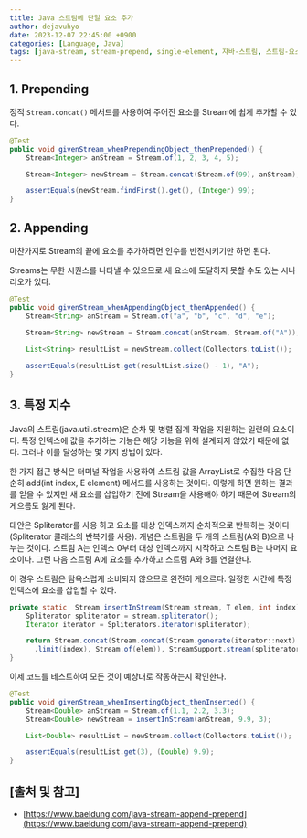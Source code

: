 ```yaml
---
title: Java 스트림에 단일 요소 추가
author: dejavuhyo
date: 2023-12-07 22:45:00 +0900
categories: [Language, Java]
tags: [java-stream, stream-prepend, single-element, 자바-스트림, 스트림-요소, 요소-추가, 단일-요소]
---
```


## 1. Prepending
정적 `Stream.concat()` 메서드를 사용하여 주어진 요소를 Stream에 쉽게 추가할 수 있다.

```java
@Test
public void givenStream_whenPrependingObject_thenPrepended() {
    Stream<Integer> anStream = Stream.of(1, 2, 3, 4, 5);

    Stream<Integer> newStream = Stream.concat(Stream.of(99), anStream);

    assertEquals(newStream.findFirst().get(), (Integer) 99);
}
```

## 2. Appending
마찬가지로 Stream의 끝에 요소를 추가하려면 인수를 반전시키기만 하면 된다.

Streams는 무한 시퀀스를 나타낼 수 있으므로 새 요소에 도달하지 못할 수도 있는 시나리오가 있다.

```java
@Test
public void givenStream_whenAppendingObject_thenAppended() {
    Stream<String> anStream = Stream.of("a", "b", "c", "d", "e");

    Stream<String> newStream = Stream.concat(anStream, Stream.of("A"));

    List<String> resultList = newStream.collect(Collectors.toList());
 
    assertEquals(resultList.get(resultList.size() - 1), "A");
}
```

## 3. 특정 지수
Java의 스트림(java.util.stream)은 순차 및 병렬 집계 작업을 지원하는 일련의 요소이다. 특정 인덱스에 값을 추가하는 기능은 해당 기능을 위해 설계되지 않았기 때문에 없다. 그러나 이를 달성하는 몇 가지 방법이 있다.

한 가지 접근 방식은 터미널 작업을 사용하여 스트림 값을 ArrayList로 수집한 다음  단순히 add(int index, E element) 메서드를 사용하는 것이다. 이렇게 하면 원하는 결과를 얻을 수 있지만 새 요소를 삽입하기 전에 Stream을 사용해야 하기 때문에 Stream의 게으름도 잃게 된다.

대안은 Spliterator를 사용 하고 요소를 대상 인덱스까지 순차적으로 반복하는 것이다(Spliterator 클래스의 반복기를 사용). 개념은 스트림을 두 개의 스트림(A와 B)으로 나누는 것이다. 스트림 A는 인덱스 0부터 대상 인덱스까지 시작하고 스트림 B는 나머지 요소이다. 그런 다음 스트림 A에 요소를 추가하고 스트림 A와 B를 연결한다.

이 경우 스트림은 탐욕스럽게 소비되지 않으므로 완전히 게으르다. 일정한 시간에 특정 인덱스에 요소를 삽입할 수 있다.

```java
private static  Stream insertInStream(Stream stream, T elem, int index) {
    Spliterator spliterator = stream.spliterator();
    Iterator iterator = Spliterators.iterator(spliterator);

    return Stream.concat(Stream.concat(Stream.generate(iterator::next)
      .limit(index), Stream.of(elem)), StreamSupport.stream(spliterator, false));
}
```

이제 코드를 테스트하여 모든 것이 예상대로 작동하는지 확인한다.

```java
@Test
public void givenStream_whenInsertingObject_thenInserted() {
    Stream<Double> anStream = Stream.of(1.1, 2.2, 3.3);
    Stream<Double> newStream = insertInStream(anStream, 9.9, 3);

    List<Double> resultList = newStream.collect(Collectors.toList());

    assertEquals(resultList.get(3), (Double) 9.9);
}
```

## [출처 및 참고]
* [https://www.baeldung.com/java-stream-append-prepend](https://www.baeldung.com/java-stream-append-prepend)
